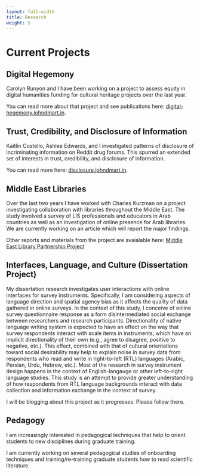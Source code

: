 ```yaml
---
layout: full-width
title: Research
weight: 5
---
```


# Current Projects

## Digital Hegemony

Carolyn Runyon and I have been working on a project to assess equity in digital humanities funding for cultural heritage projects over the last year. 

You can read more about that project and see publications here: [digital-hegemony.johndmart.in](http://digital-hegemony.johndmart.in).

## Trust, Credibility, and Disclosure of Information

Kaitlin Costello, Ashlee Edwards, and I investigated patterns of disclosure of incriminating information on Reddit drug forums. 
This spurred an extended set of interests in trust, credibility, and disclosure of information. 

You can read more here: [disclosure.johndmart.in](http://disclosure.johndmart.in).

## Middle East Libraries 

Over the last two years I have worked with Charles Kurzman on a project investigating collaboration with libraries throughout the Middle East. 
The study involved a survey of LIS professionals and educators in Arab countries as well as an investigation of online presence for Arab libraries. 
We are currently working on an article which will report the major findings. 

Other reports and materials from the project are avaialable here: [Middle East Library Partnership Project](http://melib.web.unc.edu)

## Interfaces, Language, and Culture (Dissertation Project)

My dissertation research investigates user interactions with online interfaces for survey instruments. 
Specifically, I am considering aspects of language direction and spatial agency bias as it affects the quality of data gathered in online surveys. 
In the context of this study, I conceive of online survey questionnaire response as a form disintermediated social exchange between researchers and research participants. 
Directionality of native language writing system is expected to have an effect on the way that survey respondents interact with scale items in instruments, which have an implicit directionality of their own (e.g., agree to disagree, positive to negative, etc.). 
This effect, combined with that of cultural orientations toward social desirability may help to explain noise in survey data from respondents who read and write in right-to-left (RTL) languages (Arabic, Persian, Urdu, Hebrew, etc.).
Most of the research in survey instrument design happens in the context of English-langauge or other left-to-right language studies. 
This study is an attempt to provide greater understanding of how respondents from RTL language backgrounds interact with data collection and information exchange in the context of survey. 

I will be blogging about this project as it progresses. Please follow there.

## Pedagogy

I am increasingly interested in pedagogical techniques that help to orient students to new disciplines during graduate training. 

I am currently working on several pedagogical studies of onboarding techniques and training/re-training graduate students how to read scientific literature. 